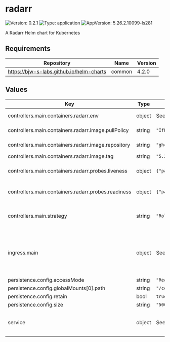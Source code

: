 # radarr

![Version: 0.2.1](https://img.shields.io/badge/Version-0.2.1-informational?style=flat-square) ![Type: application](https://img.shields.io/badge/Type-application-informational?style=flat-square) ![AppVersion: 5.26.2.10099-ls281](https://img.shields.io/badge/AppVersion-5.26.2.10099--ls281-informational?style=flat-square)

A Radarr Helm chart for Kubernetes

## Requirements

| Repository | Name | Version |
|------------|------|---------|
| https://bjw-s-labs.github.io/helm-charts | common | 4.2.0 |

## Values

| Key | Type | Default | Description |
|-----|------|---------|-------------|
| controllers.main.containers.radarr.env | object | See [values.yaml](./values.yaml) | environment variables. |
| controllers.main.containers.radarr.image.pullPolicy | string | `"IfNotPresent"` | image pull policy |
| controllers.main.containers.radarr.image.repository | string | `"ghcr.io/linuxserver/radarr"` | image repository |
| controllers.main.containers.radarr.image.tag | string | `"5.26.2.10099-ls281"` | image tag |
| controllers.main.containers.radarr.probes.liveness | object | `{"path":"/ping","type":"HTTP"}` | Configures liveness probe |
| controllers.main.containers.radarr.probes.readiness | object | `{"path":"/ping","type":"HTTP"}` | Configures readiness probe |
| controllers.main.strategy | string | `"RollingUpdate"` | Set the controller upgrade strategy |
| ingress.main | object | See [values.yaml](./values.yaml) | Enable and configure ingress settings for the chart under this key. |
| persistence.config.accessMode | string | `"ReadWriteOnce"` |  |
| persistence.config.globalMounts[0].path | string | `"/config"` |  |
| persistence.config.retain | bool | `true` |  |
| persistence.config.size | string | `"500Mi"` |  |
| service | object | See [values.yaml](./values.yaml) | Configures service settings for the chart. |


